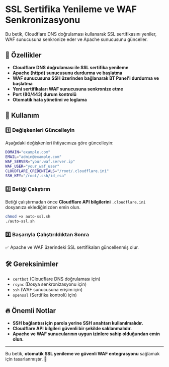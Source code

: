 # SSL Sertifika Yenileme ve WAF Senkronizasyonu

Bu betik, Cloudflare DNS doğrulaması kullanarak SSL sertifikasını yeniler, WAF sunucusuna senkronize eder ve Apache sunucusunu günceller.

## 🚀 Özellikler
- **Cloudflare DNS doğrulaması ile SSL sertifika yenileme**
- **Apache (httpd) sunucusunu durdurma ve başlatma**
- **WAF sunucusuna SSH üzerinden bağlanarak BT Panel'i durdurma ve başlatma**
- **Yeni sertifikaları WAF sunucusuna senkronize etme**
- **Port (80/443) durum kontrolü**
- **Otomatik hata yönetimi ve loglama**

## 📜 Kullanım

### 1️⃣ Değişkenleri Güncelleyin
Aşağıdaki değişkenleri ihtiyacınıza göre güncelleyin:

```bash
DOMAIN="example.com"
EMAIL="admin@example.com"
WAF_SERVER="your.waf.server.ip"
WAF_USER="your_waf_user"
CLOUDFLARE_CREDENTIALS="/root/.cloudflare.ini"
SSH_KEY="/root/.ssh/id_rsa"
```

### 2️⃣ Betiği Çalıştırın

Betiği çalıştırmadan önce **Cloudflare API bilgilerini** `.cloudflare.ini` dosyanıza eklediğinizden emin olun.

```bash
chmod +x auto-ssl.sh
./auto-ssl.sh
```

### 3️⃣ Başarıyla Çalıştırıldıktan Sonra
✅ Apache ve WAF üzerindeki SSL sertifikaları güncellenmiş olur.

## 🛠 Gereksinimler
- `certbot` (Cloudflare DNS doğrulaması için)
- `rsync` (Dosya senkronizasyonu için)
- `ssh` (WAF sunucusuna erişim için)
- `openssl` (Sertifika kontrolü için)

## 🔥 Önemli Notlar
- **SSH bağlantısı için parola yerine SSH anahtarı kullanılmalıdır.**
- **Cloudflare API bilgileri güvenli bir şekilde saklanmalıdır.**
- **Apache ve WAF sunucularının uygun izinlere sahip olduğundan emin olun.**

---
Bu betik, **otomatik SSL yenileme ve güvenli WAF entegrasyonu** sağlamak için tasarlanmıştır. 🚀

